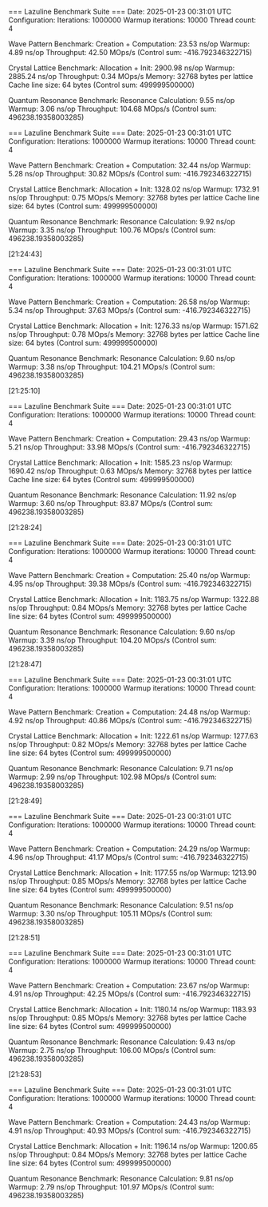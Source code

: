 === Lazuline Benchmark Suite ===
Date: 2025-01-23 00:31:01 UTC
Configuration:
  Iterations: 1000000
  Warmup iterations: 10000
  Thread count: 4


Wave Pattern Benchmark:
  Creation + Computation: 23.53 ns/op
  Warmup: 4.89 ns/op
  Throughput: 42.50 MOps/s
  (Control sum: -416.792346322715)

Crystal Lattice Benchmark:
  Allocation + Init: 2900.98 ns/op
  Warmup: 2885.24 ns/op
  Throughput: 0.34 MOps/s
  Memory: 32768 bytes per lattice
  Cache line size: 64 bytes
  (Control sum: 499999500000)

Quantum Resonance Benchmark:
  Resonance Calculation: 9.55 ns/op
  Warmup: 3.06 ns/op
  Throughput: 104.68 MOps/s
  (Control sum: 496238.19358003285)
  
=== Lazuline Benchmark Suite ===
Date: 2025-01-23 00:31:01 UTC
Configuration:
  Iterations: 1000000
  Warmup iterations: 10000
  Thread count: 4


Wave Pattern Benchmark:
  Creation + Computation: 32.44 ns/op
  Warmup: 5.28 ns/op
  Throughput: 30.82 MOps/s
  (Control sum: -416.792346322715)

Crystal Lattice Benchmark:
  Allocation + Init: 1328.02 ns/op
  Warmup: 1732.91 ns/op
  Throughput: 0.75 MOps/s
  Memory: 32768 bytes per lattice
  Cache line size: 64 bytes
  (Control sum: 499999500000)

Quantum Resonance Benchmark:
  Resonance Calculation: 9.92 ns/op
  Warmup: 3.35 ns/op
  Throughput: 100.76 MOps/s
  (Control sum: 496238.19358003285)
  
  [21:24:43]

=== Lazuline Benchmark Suite ===
Date: 2025-01-23 00:31:01 UTC
Configuration:
  Iterations: 1000000
  Warmup iterations: 10000
  Thread count: 4


Wave Pattern Benchmark:
  Creation + Computation: 26.58 ns/op
  Warmup: 5.34 ns/op
  Throughput: 37.63 MOps/s
  (Control sum: -416.792346322715)

Crystal Lattice Benchmark:
  Allocation + Init: 1276.33 ns/op
  Warmup: 1571.62 ns/op
  Throughput: 0.78 MOps/s
  Memory: 32768 bytes per lattice
  Cache line size: 64 bytes
  (Control sum: 499999500000)

Quantum Resonance Benchmark:
  Resonance Calculation: 9.60 ns/op
  Warmup: 3.38 ns/op
  Throughput: 104.21 MOps/s
  (Control sum: 496238.19358003285)
  
  [21:25:10]

=== Lazuline Benchmark Suite ===
Date: 2025-01-23 00:31:01 UTC
Configuration:
  Iterations: 1000000
  Warmup iterations: 10000
  Thread count: 4


Wave Pattern Benchmark:
  Creation + Computation: 29.43 ns/op
  Warmup: 5.21 ns/op
  Throughput: 33.98 MOps/s
  (Control sum: -416.792346322715)

Crystal Lattice Benchmark:
  Allocation + Init: 1585.23 ns/op
  Warmup: 1690.42 ns/op
  Throughput: 0.63 MOps/s
  Memory: 32768 bytes per lattice
  Cache line size: 64 bytes
  (Control sum: 499999500000)

Quantum Resonance Benchmark:
  Resonance Calculation: 11.92 ns/op
  Warmup: 3.60 ns/op
  Throughput: 83.87 MOps/s
  (Control sum: 496238.19358003285)
  
  [21:28:24]

=== Lazuline Benchmark Suite ===
Date: 2025-01-23 00:31:01 UTC
Configuration:
  Iterations: 1000000
  Warmup iterations: 10000
  Thread count: 4


Wave Pattern Benchmark:
  Creation + Computation: 25.40 ns/op
  Warmup: 4.95 ns/op
  Throughput: 39.38 MOps/s
  (Control sum: -416.792346322715)

Crystal Lattice Benchmark:
  Allocation + Init: 1183.75 ns/op
  Warmup: 1322.88 ns/op
  Throughput: 0.84 MOps/s
  Memory: 32768 bytes per lattice
  Cache line size: 64 bytes
  (Control sum: 499999500000)

Quantum Resonance Benchmark:
  Resonance Calculation: 9.60 ns/op
  Warmup: 3.39 ns/op
  Throughput: 104.20 MOps/s
  (Control sum: 496238.19358003285)
  
  [21:28:47]
  
=== Lazuline Benchmark Suite ===
Date: 2025-01-23 00:31:01 UTC
Configuration:
  Iterations: 1000000
  Warmup iterations: 10000
  Thread count: 4


Wave Pattern Benchmark:
  Creation + Computation: 24.48 ns/op
  Warmup: 4.92 ns/op
  Throughput: 40.86 MOps/s
  (Control sum: -416.792346322715)

Crystal Lattice Benchmark:
  Allocation + Init: 1222.61 ns/op
  Warmup: 1277.63 ns/op
  Throughput: 0.82 MOps/s
  Memory: 32768 bytes per lattice
  Cache line size: 64 bytes
  (Control sum: 499999500000)

Quantum Resonance Benchmark:
  Resonance Calculation: 9.71 ns/op
  Warmup: 2.99 ns/op
  Throughput: 102.98 MOps/s
  (Control sum: 496238.19358003285)
  
  [21:28:49]

=== Lazuline Benchmark Suite ===
Date: 2025-01-23 00:31:01 UTC
Configuration:
  Iterations: 1000000
  Warmup iterations: 10000
  Thread count: 4


Wave Pattern Benchmark:
  Creation + Computation: 24.29 ns/op
  Warmup: 4.96 ns/op
  Throughput: 41.17 MOps/s
  (Control sum: -416.792346322715)

Crystal Lattice Benchmark:
  Allocation + Init: 1177.55 ns/op
  Warmup: 1213.90 ns/op
  Throughput: 0.85 MOps/s
  Memory: 32768 bytes per lattice
  Cache line size: 64 bytes
  (Control sum: 499999500000)

Quantum Resonance Benchmark:
  Resonance Calculation: 9.51 ns/op
  Warmup: 3.30 ns/op
  Throughput: 105.11 MOps/s
  (Control sum: 496238.19358003285)
  
  [21:28:51]

=== Lazuline Benchmark Suite ===
Date: 2025-01-23 00:31:01 UTC
Configuration:
  Iterations: 1000000
  Warmup iterations: 10000
  Thread count: 4


Wave Pattern Benchmark:
  Creation + Computation: 23.67 ns/op
  Warmup: 4.91 ns/op
  Throughput: 42.25 MOps/s
  (Control sum: -416.792346322715)

Crystal Lattice Benchmark:
  Allocation + Init: 1180.14 ns/op
  Warmup: 1183.93 ns/op
  Throughput: 0.85 MOps/s
  Memory: 32768 bytes per lattice
  Cache line size: 64 bytes
  (Control sum: 499999500000)

Quantum Resonance Benchmark:
  Resonance Calculation: 9.43 ns/op
  Warmup: 2.75 ns/op
  Throughput: 106.00 MOps/s
  (Control sum: 496238.19358003285)
  
  [21:28:53]

=== Lazuline Benchmark Suite ===
Date: 2025-01-23 00:31:01 UTC
Configuration:
  Iterations: 1000000
  Warmup iterations: 10000
  Thread count: 4


Wave Pattern Benchmark:
  Creation + Computation: 24.43 ns/op
  Warmup: 4.91 ns/op
  Throughput: 40.93 MOps/s
  (Control sum: -416.792346322715)

Crystal Lattice Benchmark:
  Allocation + Init: 1196.14 ns/op
  Warmup: 1200.65 ns/op
  Throughput: 0.84 MOps/s
  Memory: 32768 bytes per lattice
  Cache line size: 64 bytes
  (Control sum: 499999500000)

Quantum Resonance Benchmark:
  Resonance Calculation: 9.81 ns/op
  Warmup: 2.79 ns/op
  Throughput: 101.97 MOps/s
  (Control sum: 496238.19358003285)

